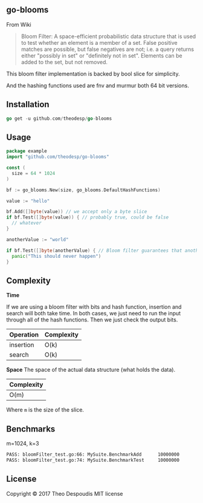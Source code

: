 go-blooms
---

From Wiki
>Bloom Filter: A space-efficient probabilistic data structure that is used to test whether an element is a member of
a set. False positive matches are possible, but false negatives are not; i.e. a query returns either "possibly in set"
or "definitely not in set". Elements can be added to the set, but not removed.

This bloom filter implementation is backed by bool slice for simplicity.

And the hashing functions used are fnv and murmur both 64 bit versions.

## Installation
```go
go get -u github.com/theodesp/go-blooms
```


## Usage

```go
package example
import "github.com/theodesp/go-blooms"

const (
  size = 64 * 1024
)

bf := go_blooms.New(size, go_blooms.DefaultHashFunctions)

value := "hello"

bf.Add([]byte(value)) // we accept only a byte slice
if bf.Test([]byte(value)) { // probably true, could be false
  // whatever
}

anotherValue := "world"

if bf.Test([]byte(anotherValue) { // Bloom filter guarantees that anotherValue is not in the set
  panic("This should never happen")
}

```

## Complexity

**Time**

If we are using a bloom filter with  bits and  hash function,
insertion and search will both take  time.
In both cases, we just need to run the input through all of
the hash functions. Then we just check the output bits.

|  Operation | Complexity  |
|---|---|
|  insertion |  O(k)  |
|  search |  O(k)  |

**Space**
The space of the actual data structure (what holds the data).

|  Complexity |
|---|
|  O(m) |

Where `m` is the size of the slice.

## Benchmarks
m=1024, k=3
```bash
PASS: bloomFilter_test.go:66: MySuite.BenchmarkAdd      10000000               231 ns/op
PASS: bloomFilter_test.go:74: MySuite.BenchmarkTest     10000000               231 ns/op
```


## License

Copyright © 2017 Theo Despoudis
MIT license
